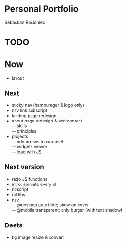 # Personal Portfolio

Sebastian Rosloniec

# TODO

# Now

- layout

## Next

- sticky nav (hambureger & logo only)
- nav link subscript
- landing page redesign
- about page redesign & add content  
  -- skills  
  -- principles
- projects  
   -- add arrows to carousel  
   -- widgets viewer  
   -- load with JS

## Next version

- redo JS functions
- intro: animate every el
- noscript
- rid libs
- nav  
   -- @desktop auto hide; show on hover  
   -- @mobile transparent; only burger (with text shadow)

## Deets

- bg image resize & convert
